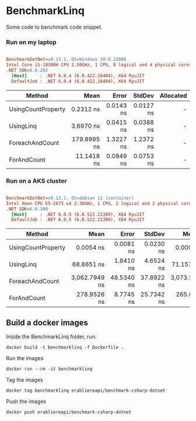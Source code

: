 # BenchmarkLinq

Some code to benchmark code snippet.

### Run on my laptop

``` ini

BenchmarkDotNet=v0.13.1, OS=Windows 10.0.22000
Intel Core i5-10300H CPU 2.50GHz, 1 CPU, 8 logical and 4 physical cores
.NET SDK=6.0.202
  [Host]     : .NET 6.0.4 (6.0.422.16404), X64 RyuJIT
  DefaultJob : .NET 6.0.4 (6.0.422.16404), X64 RyuJIT


```
|             Method |        Mean |     Error |    StdDev | Allocated |
|------------------- |------------:|----------:|----------:|----------:|
| UsingCountProperty |   0.2312 ns | 0.0143 ns | 0.0127 ns |         - |
|          UsingLinq |   3.6970 ns | 0.0415 ns | 0.0388 ns |         - |
|    ForeachAndCount | 179.8995 ns | 1.3227 ns | 1.2372 ns |         - |
|        ForAndCount |  11.1418 ns | 0.0849 ns | 0.0753 ns |         - |

### Run on a AKS cluster

``` ini

BenchmarkDotNet=v0.13.1, OS=debian 11 (container)
Intel Xeon CPU E5-2673 v4 2.30GHz, 1 CPU, 2 logical and 2 physical cores
.NET SDK=6.0.300
  [Host]     : .NET 6.0.5 (6.0.522.21309), X64 RyuJIT
  DefaultJob : .NET 6.0.5 (6.0.522.21309), X64 RyuJIT


```
|             Method |          Mean |      Error |     StdDev |        Median | Allocated |
|------------------- |--------------:|-----------:|-----------:|--------------:|----------:|
| UsingCountProperty |     0.0054 ns |  0.0081 ns |  0.0230 ns |     0.0000 ns |         - |
|          UsingLinq |    68.8651 ns |  1.8410 ns |  4.6524 ns |    71.1570 ns |         - |
|    ForeachAndCount | 3,062.7949 ns | 48.5340 ns | 37.8922 ns | 3,073.5560 ns |         - |
|        ForAndCount |   278.9526 ns |  8.7745 ns | 25.7342 ns |   265.0045 ns |         - |

## Build a docker images

Inside the BenchmarkLinq folder, run:

```
docker build -t benchmarklinq -f Dockerfile .
```

Run the images

```
docker run --rm -it benchmarklinq
```

Tag the images

```
docker tag benchmarklinq erabliereapi/benchmark-csharp-dotnet
```

Push the images

```
docker push erabliereapi/benchmark-csharp-dotnet
```